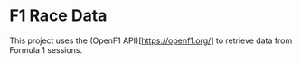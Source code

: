 # F1 Race Data

This project uses the (OpenF1 API)[https://openf1.org/] to retrieve data from Formula 1 sessions.
